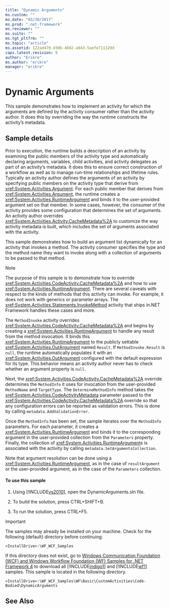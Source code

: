 ```yaml
---
title: "Dynamic Arguments"
ms.custom: ""
ms.date: "03/30/2017"
ms.prod: ".net-framework"
ms.reviewer: ""
ms.suite: ""
ms.tgt_pltfrm: ""
ms.topic: "article"
ms.assetid: 122ad479-d306-4602-a943-5aefe711329d
caps.latest.revision: 9
author: "Erikre"
ms.author: "erikre"
manager: "erikre"
---
```

# Dynamic Arguments
This sample demonstrates how to implement an activity for which the arguments are defined by the activity consumer rather than the activity author. It does this by overriding the way the runtime constructs the activity’s metadata.  
  
## Sample details  
 Prior to execution, the runtime builds a description of an activity by examining the public members of the activity type and automatically declaring arguments, variables, child activities, and activity delegates as part of an activity’s metadata. It does this to ensure correct construction of a workflow as well as to manage run-time relationships and lifetime rules. Typically an activity author defines the arguments of an activity by specifying public members on the activity type that derive from <xref:System.Activities.Argument>. For each public member that derives from <xref:System.Activities.Argument>, the runtime creates a <xref:System.Activities.RuntimeArgument> and binds it to the user-provided argument set on that member. In some cases, however, the consumer of the activity provides some configuration that determines the set of arguments. An activity author overrides <xref:System.Activities.Activity.CacheMetadata%2A> to customize the way activity metadata is built, which includes the set of arguments associated with the activity.  
  
 This sample demonstrates how to build an argument list dynamically for an activity that invokes a method. The activity consumer specifies the type and the method name they want to invoke along with a collection of arguments to be passed to that method.  
  
> [!NOTE]
>  The purpose of this sample is to demonstrate how to override <xref:System.Activities.CodeActivity.CacheMetadata%2A> and how to use <xref:System.Activities.RuntimeArgument>. There are several caveats with respect to the kinds of methods that this activity can invoke. For example, it does not work with generics or parameter arrays. The <xref:System.Activities.Statements.InvokeMethod> activity that ships in.NET Framework handles these cases and more.  
  
 The `MethodInvoke` activity overrides <xref:System.Activities.CodeActivity.CacheMetadata%2A> and begins by creating a <xref:System.Activities.RuntimeArgument> to handle any result from the method invocation. It binds this <xref:System.Activities.RuntimeArgument> to the publicly settable <xref:System.Activities.OutArgument> named `Result`. If `MethodInvoke.Result` is `null`, the runtime automatically populates it with an <xref:System.Activities.OutArgument> configured with the default expression for its type. This behavior means an activity author never has to check whether an argument property is `null`.  
  
 Next, the <xref:System.Activities.CodeActivity.CacheMetadata%2A> override determines the `MethodInfo` it uses for invocation from the user-provided `MethodName` and `TargetType`. The `DetermineMethodInfo` method takes the <xref:System.Activities.CodeActivityMetadata> parameter passed to the <xref:System.Activities.CodeActivity.CacheMetadata%2A> override so that any configuration errors can be reported as validation errors. This is done by calling `metadata.AddValidationError`.  
  
 Once the `MethodInfo` has been set, the sample iterates over the `MethodInfo` parameters. For each parameter, it creates a <xref:System.Activities.RuntimeArgument> and binds it to the corresponding argument in the user-provided collection from the `Parameters` property. Finally, the collection of <xref:System.Activities.RuntimeArgument>s is associated with the activity by calling `metadata.SetArgumentsCollection`.  
  
 Note that argument resolution can be done using a <xref:System.Activities.RuntimeArgument>, as in the case of `resultArgument` or the user-provided argument, as in the case of the `Parameters` collection.  
  
#### To use this sample  
  
1.  Using [!INCLUDE[vs2010](../../../../includes/vs2010-md.md)], open the DynamicArguments.sln file.  
  
2.  To build the solution, press CTRL+SHIFT+B.  
  
3.  To run the solution, press CTRL+F5.  
  
> [!IMPORTANT]
>  The samples may already be installed on your machine. Check for the following (default) directory before continuing.  
>   
>  `<InstallDrive>:\WF_WCF_Samples`  
>   
>  If this directory does not exist, go to [Windows Communication Foundation (WCF) and Windows Workflow Foundation (WF) Samples for .NET Framework 4](http://go.microsoft.com/fwlink/?LinkId=150780) to download all [!INCLUDE[indigo1](../../../../includes/indigo1-md.md)] and [!INCLUDE[wf1](../../../../includes/wf1-md.md)] samples. This sample is located in the following directory.  
>   
>  `<InstallDrive>:\WF_WCF_Samples\WF\Basic\CustomActivities\Code-Bodied\DynamicArguments`  
  
## See Also
